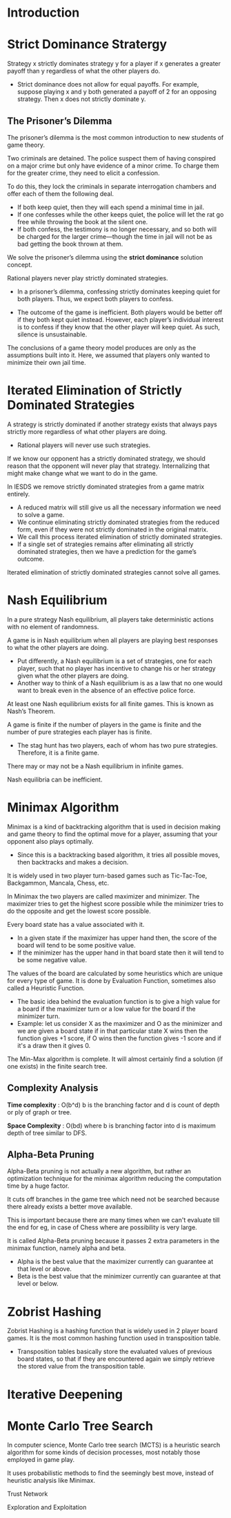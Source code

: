 # Introduction

# Strict Dominance Stratergy

Strategy x strictly dominates strategy y for a player if x generates a greater payoff than y regardless of what the other players do.

- Strict dominance does not allow for equal payoffs. For example, suppose playing x and y both generated a payoff of 2 for an opposing strategy. Then x does not strictly dominate y.

## The Prisoner’s Dilemma

The prisoner’s dilemma is the most common introduction to new students of game theory.

Two criminals are detained. The police suspect them of having conspired on a major crime but only have evidence of a minor crime. To charge them for the greater crime, they need to elicit a confession.

To do this, they lock the criminals in separate interrogation chambers and offer each of them the following deal.

- If both keep quiet, then they will each spend a minimal time in jail.
- If one confesses while the other keeps quiet, the police will let the rat go free while throwing the book at the silent one.
- If both confess, the testimony is no longer necessary, and so both will be charged for the larger crime—though the time in jail will not be as bad getting the book thrown at them.

We solve the prisoner’s dilemma using the **strict dominance** solution concept.

Rational players never play strictly dominated strategies.

- In a prisoner’s dilemma, confessing strictly dominates keeping quiet for both players. Thus, we expect both players to confess.

- The outcome of the game is inefficient. Both players would be better off if they both kept quiet instead. However, each player’s individual interest is to confess if they know that the other player will keep quiet. As such, silence is unsustainable.

The conclusions of a game theory model produces are only as the assumptions built into it. Here, we assumed that players only wanted to minimize their own jail time.

# Iterated Elimination of Strictly Dominated Strategies

A strategy is strictly dominated if another strategy exists that always pays strictly more regardless of what other players are doing.

- Rational players will never use such strategies.

If we know our opponent has a strictly dominated strategy, we should reason that the opponent will never play that strategy. Internalizing that might make change what we want to do in the game.

In IESDS we remove strictly dominated strategies from a game matrix entirely.

- A reduced matrix will still give us all the necessary information we need to solve a game.
- We continue eliminating strictly dominated strategies from the reduced form, even if they were not strictly dominated in the original matrix.
- We call this process iterated elimination of strictly dominated strategies.
- If a single set of strategies remains after eliminating all strictly dominated strategies, then we have a prediction for the game’s outcome.

Iterated elimination of strictly dominated strategies cannot solve all games.

# Nash Equilibrium

In a pure strategy Nash equilibrium, all players take deterministic actions with no element of randomness.

A game is in Nash equilibrium when all players are playing best responses to what the other players are doing.

- Put differently, a Nash equilibrium is a set of strategies, one for each player, such that no player has incentive to change his or her strategy given what the other players are doing.
- Another way to think of a Nash equilibrium is as a law that no one would want to break even in the absence of an effective police force.

At least one Nash equilibrium exists for all finite games. This is known as Nash’s Theorem.

A game is finite if the number of players in the game is finite and the number of pure strategies each player has is finite.

- The stag hunt has two players, each of whom has two pure strategies. Therefore, it is a finite game.

There may or may not be a Nash equilibrium in infinite games.

Nash equilibria can be inefficient.

# Minimax Algorithm

Minimax is a kind of backtracking algorithm that is used in decision making and game theory to find the optimal move for a player, assuming that your opponent also plays optimally.

- Since this is a backtracking based algorithm, it tries all possible moves, then backtracks and makes a decision.

It is widely used in two player turn-based games such as Tic-Tac-Toe, Backgammon, Mancala, Chess, etc.

In Minimax the two players are called maximizer and minimizer. The maximizer tries to get the highest score possible while the minimizer tries to do the opposite and get the lowest score possible.

Every board state has a value associated with it.

- In a given state if the maximizer has upper hand then, the score of the board will tend to be some positive value.
- If the minimizer has the upper hand in that board state then it will tend to be some negative value.

The values of the board are calculated by some heuristics which are unique for every type of game. It is done by Evaluation Function, sometimes also called a Heuristic Function.

- The basic idea behind the evaluation function is to give a high value for a board if the maximizer turn or a low value for the board if the minimizer turn.
- Example: let us consider X as the maximizer and O as the minimizer and we are given a board state if in that particular state X wins then the function gives +1 score, if O wins then the function gives -1 score and if it's a draw then it gives 0.

The Min-Max algorithm is complete. It will almost certainly find a solution (if one exists) in the finite search tree.

## Complexity Analysis

**Time complexity** : O(b^d) b is the branching factor and d is count of depth or ply of graph or tree.

**Space Complexity** : O(bd) where b is branching factor into d is maximum depth of tree similar to DFS.

## Alpha-Beta Pruning

Alpha-Beta pruning is not actually a new algorithm, but rather an optimization technique for the minimax algorithm reducing the computation time by a huge factor.

It cuts off branches in the game tree which need not be searched because there already exists a better move available.

This is important because there are many times when we can't evaluate till the end for eg, in case of Chess where are possibility is very large.

It is called Alpha-Beta pruning because it passes 2 extra parameters in the minimax function, namely alpha and beta.

- Alpha is the best value that the maximizer currently can guarantee at that level or above.
- Beta is the best value that the minimizer currently can guarantee at that level or below.

# Zobrist Hashing

Zobrist Hashing is a hashing function that is widely used in 2 player board games. It is the most common hashing function used in transposition table.

- Transposition tables basically store the evaluated values of previous board states, so that if they are encountered again we simply retrieve the stored value from the transposition table.

# Iterative Deepening

# Monte Carlo Tree Search

In computer science, Monte Carlo tree search (MCTS) is a heuristic search algorithm for some kinds of decision processes, most notably those employed in game play.

It uses probabilistic methods to find the seemingly best move, instead of heuristic analysis like Minimax.

Trust Network

Exploration and Exploitation
